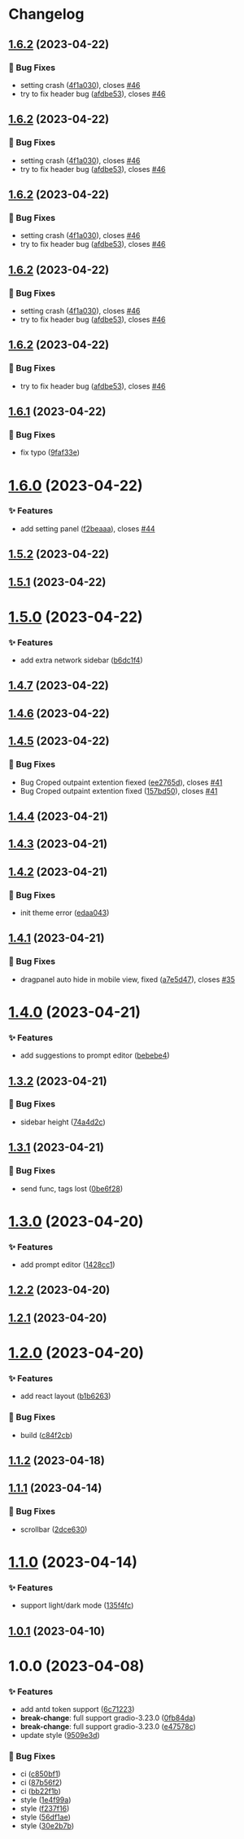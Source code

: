 # Changelog

## [1.6.2](https://github.com/canisminor1990/sd-web-ui-kitchen-theme/compare/v1.6.1...v1.6.2) (2023-04-22)


### 🐛 Bug Fixes

* setting crash ([4f1a030](https://github.com/canisminor1990/sd-web-ui-kitchen-theme/commit/4f1a030)), closes [#46](https://github.com/canisminor1990/sd-web-ui-kitchen-theme/issues/46)
* try to fix header bug ([afdbe53](https://github.com/canisminor1990/sd-web-ui-kitchen-theme/commit/afdbe53)), closes [#46](https://github.com/canisminor1990/sd-web-ui-kitchen-theme/issues/46)

## [1.6.2](https://github.com/canisminor1990/sd-web-ui-kitchen-theme/compare/v1.6.1...v1.6.2) (2023-04-22)


### 🐛 Bug Fixes

* setting crash ([4f1a030](https://github.com/canisminor1990/sd-web-ui-kitchen-theme/commit/4f1a030)), closes [#46](https://github.com/canisminor1990/sd-web-ui-kitchen-theme/issues/46)
* try to fix header bug ([afdbe53](https://github.com/canisminor1990/sd-web-ui-kitchen-theme/commit/afdbe53)), closes [#46](https://github.com/canisminor1990/sd-web-ui-kitchen-theme/issues/46)

## [1.6.2](https://github.com/canisminor1990/sd-web-ui-kitchen-theme/compare/v1.6.1...v1.6.2) (2023-04-22)

### 🐛 Bug Fixes

- setting crash ([4f1a030](https://github.com/canisminor1990/sd-web-ui-kitchen-theme/commit/4f1a030)), closes [#46](https://github.com/canisminor1990/sd-web-ui-kitchen-theme/issues/46)
- try to fix header bug ([afdbe53](https://github.com/canisminor1990/sd-web-ui-kitchen-theme/commit/afdbe53)), closes [#46](https://github.com/canisminor1990/sd-web-ui-kitchen-theme/issues/46)

## [1.6.2](https://github.com/canisminor1990/sd-web-ui-kitchen-theme/compare/v1.6.1...v1.6.2) (2023-04-22)

### 🐛 Bug Fixes

- setting crash ([4f1a030](https://github.com/canisminor1990/sd-web-ui-kitchen-theme/commit/4f1a030)), closes [#46](https://github.com/canisminor1990/sd-web-ui-kitchen-theme/issues/46)
- try to fix header bug ([afdbe53](https://github.com/canisminor1990/sd-web-ui-kitchen-theme/commit/afdbe53)), closes [#46](https://github.com/canisminor1990/sd-web-ui-kitchen-theme/issues/46)

## [1.6.2](https://github.com/canisminor1990/sd-web-ui-kitchen-theme/compare/v1.6.1...v1.6.2) (2023-04-22)

### 🐛 Bug Fixes

- try to fix header bug ([afdbe53](https://github.com/canisminor1990/sd-web-ui-kitchen-theme/commit/afdbe53)), closes [#46](https://github.com/canisminor1990/sd-web-ui-kitchen-theme/issues/46)

## [1.6.1](https://github.com/canisminor1990/sd-web-ui-kitchen-theme/compare/v1.6.0...v1.6.1) (2023-04-22)

### 🐛 Bug Fixes

- fix typo ([9faf33e](https://github.com/canisminor1990/sd-web-ui-kitchen-theme/commit/9faf33e))

# [1.6.0](https://github.com/canisminor1990/sd-web-ui-kitchen-theme/compare/v1.5.2...v1.6.0) (2023-04-22)

### ✨ Features

- add setting panel ([f2beaaa](https://github.com/canisminor1990/sd-web-ui-kitchen-theme/commit/f2beaaa)), closes [#44](https://github.com/canisminor1990/sd-web-ui-kitchen-theme/issues/44)

## [1.5.2](https://github.com/canisminor1990/sd-web-ui-kitchen-theme/compare/v1.5.1...v1.5.2) (2023-04-22)

## [1.5.1](https://github.com/canisminor1990/sd-web-ui-kitchen-theme/compare/v1.5.0...v1.5.1) (2023-04-22)

# [1.5.0](https://github.com/canisminor1990/sd-web-ui-kitchen-theme/compare/v1.4.7...v1.5.0) (2023-04-22)

### ✨ Features

- add extra network sidebar ([b6dc1f4](https://github.com/canisminor1990/sd-web-ui-kitchen-theme/commit/b6dc1f4))

## [1.4.7](https://github.com/canisminor1990/sd-web-ui-kitchen-theme/compare/v1.4.6...v1.4.7) (2023-04-22)

## [1.4.6](https://github.com/canisminor1990/sd-web-ui-kitchen-theme/compare/v1.4.5...v1.4.6) (2023-04-22)

## [1.4.5](https://github.com/canisminor1990/sd-web-ui-kitchen-theme/compare/v1.4.4...v1.4.5) (2023-04-22)

### 🐛 Bug Fixes

- Bug Croped outpaint extention fiexed ([ee2765d](https://github.com/canisminor1990/sd-web-ui-kitchen-theme/commit/ee2765d)), closes [#41](https://github.com/canisminor1990/sd-web-ui-kitchen-theme/issues/41)
- Bug Croped outpaint extention fixed ([157bd50](https://github.com/canisminor1990/sd-web-ui-kitchen-theme/commit/157bd50)), closes [#41](https://github.com/canisminor1990/sd-web-ui-kitchen-theme/issues/41)

## [1.4.4](https://github.com/canisminor1990/sd-web-ui-kitchen-theme/compare/v1.4.3...v1.4.4) (2023-04-21)

## [1.4.3](https://github.com/canisminor1990/sd-web-ui-kitchen-theme/compare/v1.4.2...v1.4.3) (2023-04-21)

## [1.4.2](https://github.com/canisminor1990/sd-web-ui-kitchen-theme/compare/v1.4.1...v1.4.2) (2023-04-21)

### 🐛 Bug Fixes

- init theme error ([edaa043](https://github.com/canisminor1990/sd-web-ui-kitchen-theme/commit/edaa043))

## [1.4.1](https://github.com/canisminor1990/sd-web-ui-kitchen-theme/compare/v1.4.0...v1.4.1) (2023-04-21)

### 🐛 Bug Fixes

- dragpanel auto hide in mobile view, fixed ([a7e5d47](https://github.com/canisminor1990/sd-web-ui-kitchen-theme/commit/a7e5d47)), closes [#35](https://github.com/canisminor1990/sd-web-ui-kitchen-theme/issues/35)

# [1.4.0](https://github.com/canisminor1990/sd-web-ui-kitchen-theme/compare/v1.3.2...v1.4.0) (2023-04-21)

### ✨ Features

- add suggestions to prompt editor ([bebebe4](https://github.com/canisminor1990/sd-web-ui-kitchen-theme/commit/bebebe4))

## [1.3.2](https://github.com/canisminor1990/sd-web-ui-kitchen-theme/compare/v1.3.1...v1.3.2) (2023-04-21)

### 🐛 Bug Fixes

- sidebar height ([74a4d2c](https://github.com/canisminor1990/sd-web-ui-kitchen-theme/commit/74a4d2c))

## [1.3.1](https://github.com/canisminor1990/sd-web-ui-kitchen-theme/compare/v1.3.0...v1.3.1) (2023-04-21)

### 🐛 Bug Fixes

- send func, tags lost ([0be6f28](https://github.com/canisminor1990/sd-web-ui-kitchen-theme/commit/0be6f28))

# [1.3.0](https://github.com/canisminor1990/sd-web-ui-kitchen-theme/compare/v1.2.2...v1.3.0) (2023-04-20)

### ✨ Features

- add prompt editor ([1428cc1](https://github.com/canisminor1990/sd-web-ui-kitchen-theme/commit/1428cc1))

## [1.2.2](https://github.com/canisminor1990/sd-web-ui-kitchen-theme/compare/v1.2.1...v1.2.2) (2023-04-20)

## [1.2.1](https://github.com/canisminor1990/sd-web-ui-kitchen-theme/compare/v1.2.0...v1.2.1) (2023-04-20)

# [1.2.0](https://github.com/canisminor1990/sd-web-ui-kitchen-theme/compare/v1.1.2...v1.2.0) (2023-04-20)

### ✨ Features

- add react layout ([b1b6263](https://github.com/canisminor1990/sd-web-ui-kitchen-theme/commit/b1b6263))

### 🐛 Bug Fixes

- build ([c84f2cb](https://github.com/canisminor1990/sd-web-ui-kitchen-theme/commit/c84f2cb))

## [1.1.2](https://github.com/canisminor1990/sd-web-ui-kitchen-theme/compare/v1.1.1...v1.1.2) (2023-04-18)

## [1.1.1](https://github.com/canisminor1990/sd-web-ui-kitchen-theme/compare/v1.1.0...v1.1.1) (2023-04-14)

### 🐛 Bug Fixes

- scrollbar ([2dce630](https://github.com/canisminor1990/sd-web-ui-kitchen-theme/commit/2dce630))

# [1.1.0](https://github.com/canisminor1990/sd-web-ui-kitchen-theme/compare/v1.0.1...v1.1.0) (2023-04-14)

### ✨ Features

- support light/dark mode ([135f4fc](https://github.com/canisminor1990/sd-web-ui-kitchen-theme/commit/135f4fc))

## [1.0.1](https://github.com/canisminor1990/sd-web-ui-kitchen-theme/compare/v1.0.0...v1.0.1) (2023-04-10)

# 1.0.0 (2023-04-08)

### ✨ Features

- add antd token support ([6c71223](https://github.com/canisminor1990/sd-web-ui-kitchen-theme/commit/6c71223))
- **break-change**: full support gradio-3.23.0 ([0fb84da](https://github.com/canisminor1990/sd-web-ui-kitchen-theme/commit/0fb84da))
- **break-change**: full support gradio-3.23.0 ([e47578c](https://github.com/canisminor1990/sd-web-ui-kitchen-theme/commit/e47578c))
- update style ([9509e3d](https://github.com/canisminor1990/sd-web-ui-kitchen-theme/commit/9509e3d))

### 🐛 Bug Fixes

- ci ([c850bf1](https://github.com/canisminor1990/sd-web-ui-kitchen-theme/commit/c850bf1))
- ci ([87b56f2](https://github.com/canisminor1990/sd-web-ui-kitchen-theme/commit/87b56f2))
- ci ([bb22f1b](https://github.com/canisminor1990/sd-web-ui-kitchen-theme/commit/bb22f1b))
- style ([1e4f99a](https://github.com/canisminor1990/sd-web-ui-kitchen-theme/commit/1e4f99a))
- style ([f237f16](https://github.com/canisminor1990/sd-web-ui-kitchen-theme/commit/f237f16))
- style ([56df1ae](https://github.com/canisminor1990/sd-web-ui-kitchen-theme/commit/56df1ae))
- style ([30e2b7b](https://github.com/canisminor1990/sd-web-ui-kitchen-theme/commit/30e2b7b))

